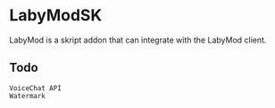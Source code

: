 # LabyModSK
LabyMod is a skript addon that can integrate with the LabyMod client.

## Todo
```
VoiceChat API
Watermark
```
